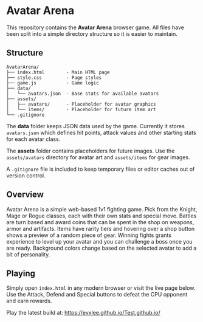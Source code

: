 # Avatar Arena

This repository contains the **Avatar Arena** browser game.  All files have been
split into a simple directory structure so it is easier to maintain.

## Structure

```
AvatarArena/
├── index.html        - Main HTML page
├── style.css         - Page styles
├── game.js           - Game logic
├── data/
│   └── avatars.json  - Base stats for available avatars
├── assets/
│   ├── avatars/      - Placeholder for avatar graphics
│   └── items/        - Placeholder for future item art
└── .gitignore
```

The **data** folder keeps JSON data used by the game. Currently it stores
`avatars.json` which defines hit points, attack values and other starting stats
for each avatar class.

The **assets** folder contains placeholders for future images. Use the `assets/avatars` directory for avatar art and `assets/items` for gear images.

A `.gitignore` file is included to keep temporary files or editor caches out of
version control.

## Overview
Avatar Arena is a simple web-based 1v1 fighting game.  Pick from the Knight,
Mage or Rogue classes, each with their own stats and special move.  Battles are
turn based and award coins that can be spent in the shop on weapons, armor and
artifacts.  Items have rarity tiers and hovering over a shop button shows a
preview of a random piece of gear.  Winning fights grants experience to level up
your avatar and you can challenge a boss once you are ready.  Background colors
change based on the selected avatar to add a bit of personality.

## Playing
Simply open `index.html` in any modern browser or visit the live page below.
Use the Attack, Defend and Special buttons to defeat the CPU opponent and earn
rewards.

Play the latest build at: <https://evxlee.github.io/Test.github.io/>

